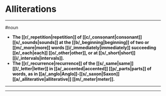 # Alliterations
---
#noun
- **The [[r/_repetition|repetition]] of [[c/_consonant|consonant]] [[s/_sounds|sounds]] at the [[b/_beginning|beginning]] of two or [[m/_more|more]] words [[i/_immediately|immediately]] succeeding [[e/_each|each]] [[o/_other|other]], or at [[s/_short|short]] [[i/_intervals|intervals]].**
- **The [[r/_recurrence|recurrence]] of the [[s/_same|same]] [[l/_letter|letter]] in [[a/_accented|accented]] [[p/_parts|parts]] of words, as in [[a/_anglo|Anglo]]-[[s/_saxon|Saxon]] [[a/_alliterative|alliterative]] [[m/_meter|meter]].**
---
---
